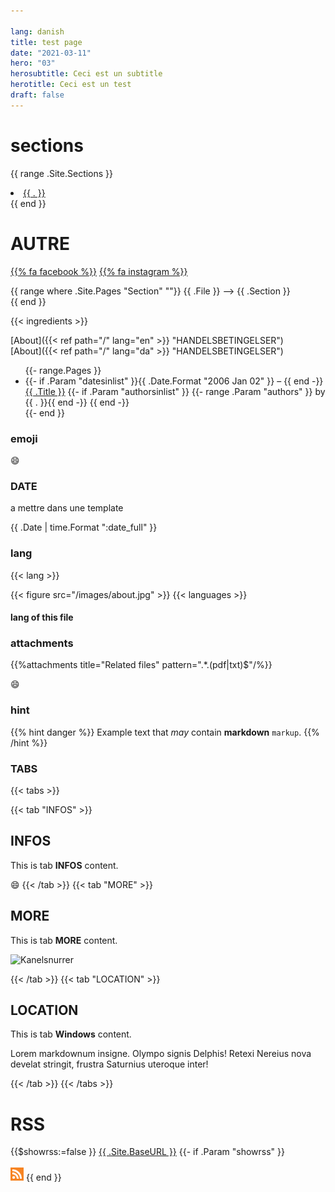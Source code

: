 ```yaml
---

lang: danish
title: test page
date: "2021-03-11"
hero: "03"
herosubtitle: Ceci est un subtitle
herotitle: Ceci est un test
draft: false
---
```


# sections
{{ range .Site.Sections }}
  <li><a href="/{{ . }}">{{ . }}</a></li>
{{ end }}

# AUTRE

[{{% fa facebook %}}](https://www.facebook.com/terrible.dk/) [{{% fa instagram %}}](https://www.instagram.com/terrible.dk/)

{{ range where .Site.Pages "Section"  ""}}
  {{ .File }}  -->  {{ .Section }}<br>
{{ end }}


{{< ingredients >}}

[About]({{< ref  path="/"   lang="en" >}} "HANDELSBETINGELSER")  
[About]({{< ref  path="/"   lang="da" >}} "HANDELSBETINGELSER")

<ul>
{{- range.Pages }}
	<li>
		{{- if .Param "datesinlist" }}<time datetime="{{ .Date.Format "2006-01-02T15:04:05Z07:00" }}">{{ .Date.Format "2006 Jan 02" }}</time> &ndash; {{ end -}}
		<a href="{{ .RelPermalink }}">{{ .Title }}</a>
		{{- if .Param "authorsinlist" }}
		{{- range .Param "authors" }} by {{ . }}{{ end -}}
		{{ end -}}
		</li>
{{- end }}
</ul>

### emoji
 :smile:
 
 ### DATE
 a mettre dans une template
  <p class="date">{{ .Date | time.Format ":date_full"  }}</p>

### lang
{{< lang >}}

{{< figure src="/images/about.jpg"  >}}
{{< languages >}}

#### lang of this file


### attachments
{{%attachments title="Related files" pattern=".*\.(pdf|txt)$"/%}}

:smile:

### hint
{{% hint danger %}}
Example text that *may* contain **markdown** `markup`.
{{% /hint %}}



### TABS

{{< tabs >}}

{{< tab "INFOS" >}}
## INFOS

This is tab **INFOS** content.

:smile:
{{< /tab >}}
{{< tab "MORE" >}}
## MORE

This is tab **MORE** content.

![Kanelsnurrer](https://live.nemligstatic.com/scommerce/images/850x478_Kanelsnurrer-98003776.jpg?i=%7B4EBD7721-C82F-41A9-B498-263F0EFA9895%7D&v=gHW17WGg%27&w=1105&h=621&mode=crop%27)



{{< /tab >}}
{{< tab "LOCATION" >}}
## LOCATION

This is tab **Windows** content.

Lorem markdownum insigne. Olympo signis Delphis! Retexi Nereius nova develat
stringit, frustra Saturnius uteroque inter!


{{< /tab >}}
{{< /tabs >}}


# RSS
{{$showrss:=false }}
	<a href="{{ .Site.BaseURL }}">{{ .Site.BaseURL }}</a>
	{{- if .Param "showrss" }}
	<br><br><a href="/index.xml"><img src="/rss.svg" style="max-height:1.5em" alt="RSS Feed" title="Subscribe via RSS for updates."></a>
	{{ end }}


